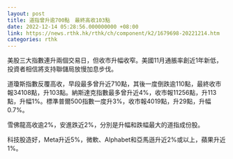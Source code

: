 ```yaml
---
layout: post
title: 道指曾升逾700點　最終高收103點
date: 2022-12-14 05:28:56.000000000 +08:00
link: https://news.rthk.hk/rthk/ch/component/k2/1679698-20221214.htm
categories: rthk
---
```


美股三大指數連升兩個交易日，但收市升幅收窄。美國11月通脹率創近1年新低，投資者相信將支持聯儲局放慢加息步伐。

道瓊斯指數反覆高收，早段最多曾升近710點，其後一度倒跌逾110點，最終收市報34108點，升103點。納斯達克指數最多曾升近4%，收市報11256點，升113點，升幅1%。標準普爾500指數一度升3%，收市報4019點，升29點，升幅0.7%。

雪佛龍高收逾2%，安進跌近2%，分別是升幅和跌幅最大的道指成份股。

科技股造好，Meta升近5%，微軟、Alphabet和亞馬遜升近2%或以上，蘋果升近1%。
